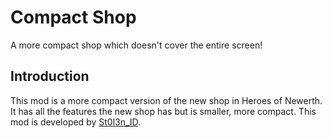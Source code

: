 # Compact Shop
A more compact shop which doesn't cover the entire screen!

## Introduction
This mod is a more compact version of the new shop in Heroes of Newerth. It has all the features the new shop has but is smaller, more compact. This mod is developed by [St0l3n_ID](https://github.com/St0l3nID).
